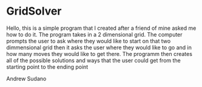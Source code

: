 # GridSolver
Hello, this is a simple program that I created after a friend of mine asked me how to do it. The program takes in 
a 2 dimensional grid. The computer prompts the user to ask where they would like to start on that two dimmensional 
grid then it asks the user where they would like to go and in how many moves they would like to get there. The 
programm then creates all of the possible solutions and ways that the user could get from the starting point to the
ending point

Andrew Sudano

